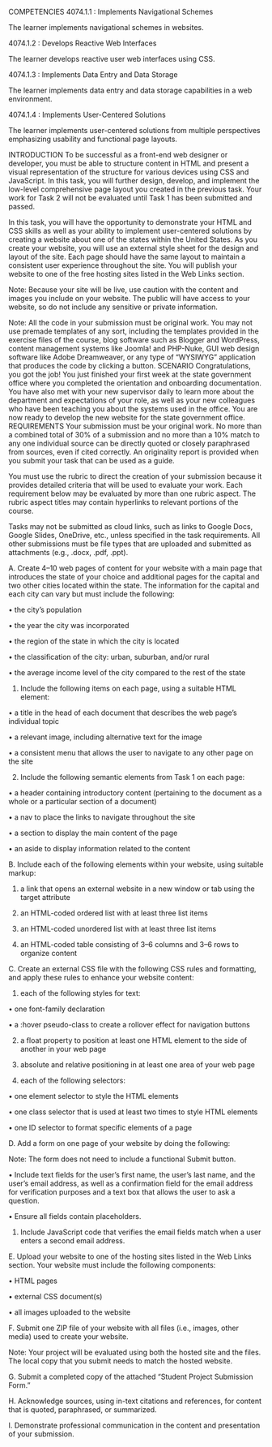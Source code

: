 COMPETENCIES
4074.1.1 : Implements Navigational Schemes

The learner implements navigational schemes in websites.

4074.1.2 : Develops Reactive Web Interfaces

The learner develops reactive user web interfaces using CSS.

4074.1.3 : Implements Data Entry and Data Storage

The learner implements data entry and data storage capabilities in a web environment.

4074.1.4 : Implements User-Centered Solutions

The learner implements user-centered solutions from multiple perspectives emphasizing usability and functional page layouts.

INTRODUCTION
To be successful as a front-end web designer or developer, you must be able to structure content in HTML and present a visual representation of the structure for various devices using CSS and JavaScript. In this task, you will further design, develop, and implement the low-level comprehensive page layout you created in the previous task. Your work for Task 2 will not be evaluated until Task 1 has been submitted and passed.

In this task, you will have the opportunity to demonstrate your HTML and CSS skills as well as your ability to implement user-centered solutions by creating a website about one of the states within the United States. As you create your website, you will use an external style sheet for the design and layout of the site. Each page should have the same layout to maintain a consistent user experience throughout the site. You will publish your website to one of the free hosting sites listed in the Web Links section.

Note: Because your site will be live, use caution with the content and images you include on your website. The public will have access to your website, so do not include any sensitive or private information.

Note: All the code in your submission must be original work. You may not use premade templates of any sort, including the templates provided in the exercise files of the course, blog software such as Blogger and WordPress, content management systems like Joomla! and PHP-Nuke, GUI web design software like Adobe Dreamweaver, or any type of “WYSIWYG” application that produces the code by clicking a button.
SCENARIO
Congratulations, you got the job! You just finished your first week at the state government office where you completed the orientation and onboarding documentation. You have also met with your new supervisor daily to learn more about the department and expectations of your role, as well as your new colleagues who have been teaching you about the systems used in the office. You are now ready to develop the new website for the state government office.
REQUIREMENTS
Your submission must be your original work. No more than a combined total of 30% of a submission and no more than a 10% match to any one individual source can be directly quoted or closely paraphrased from sources, even if cited correctly. An originality report is provided when you submit your task that can be used as a guide.



You must use the rubric to direct the creation of your submission because it provides detailed criteria that will be used to evaluate your work. Each requirement below may be evaluated by more than one rubric aspect. The rubric aspect titles may contain hyperlinks to relevant portions of the course.



Tasks may not be submitted as cloud links, such as links to Google Docs, Google Slides, OneDrive, etc., unless specified in the task requirements. All other submissions must be file types that are uploaded and submitted as attachments (e.g., .docx, .pdf, .ppt).



A.  Create 4–10 web pages of content for your website with a main page that introduces the state of your choice and additional pages for the capital and two other cities located within the state. The information for the capital and each city can vary but must include the following:

•   the city’s population

•   the year the city was incorporated

•   the region of the state in which the city is located

•   the classification of the city: urban, suburban, and/or rural

•   the average income level of the city compared to the rest of the state

1.  Include the following items on each page, using a suitable HTML element:

•   a title in the head of each document that describes the web page’s individual topic

•   a relevant image, including alternative text for the image

•   a consistent menu that allows the user to navigate to any other page on the site

2.  Include the following semantic elements from Task 1 on each page:

•   a header containing introductory content (pertaining to the document as a whole or a particular section of a document)

•   a nav to place the links to navigate throughout the site

•   a section to display the main content of the page

•   an aside to display information related to the content


B.  Include each of the following elements within your website, using suitable markup:

1.  a link that opens an external website in a new window or tab using the target attribute

2.  an HTML-coded ordered list with at least three list items

3.  an HTML-coded unordered list with at least three list items

4.  an HTML-coded table consisting of 3–6 columns and 3–6 rows to organize content


C.  Create an external CSS file with the following CSS rules and formatting, and apply these rules to enhance your website content:

1.  each of the following styles for text:

•   one font-family declaration

•   a :hover pseudo-class to create a rollover effect for navigation buttons

2.  a float property to position at least one HTML element to the side of another in your web page

3.  absolute and relative positioning in at least one area of your web page

4.  each of the following selectors:

•   one element selector to style the HTML elements

•   one class selector that is used at least two times to style HTML elements

•   one ID selector to format specific elements of a page


D.  Add a form on one page of your website by doing the following:


Note: The form does not need to include a functional Submit button.


•   Include text fields for the user’s first name, the user’s last name, and the user’s email address, as well as a confirmation field for the email address for verification purposes and a text box that allows the user to ask a question.

•   Ensure all fields contain placeholders.

1.  Include JavaScript code that verifies the email fields match when a user enters a second email address.



E.  Upload your website to one of the hosting sites listed in the Web Links section. Your website must include the following components:

•   HTML pages

•   external CSS document(s)

•   all images uploaded to the website


F.  Submit one ZIP file of your website with all files (i.e., images, other media) used to create your website.


Note: Your project will be evaluated using both the hosted site and the files. The local copy that you submit needs to match the hosted website.


G.  Submit a completed copy of the attached “Student Project Submission Form.”


H.  Acknowledge sources, using in-text citations and references, for content that is quoted, paraphrased, or summarized.


I.  Demonstrate professional communication in the content and presentation of your submission.